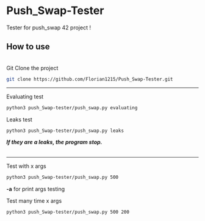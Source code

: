 # Push_Swap-Tester

Tester for push_swap 42 project !

## How to use

<br />Git Clone the project
```sh
git clone https://github.com/Florian1215/Push_Swap-Tester.git
```

***
Evaluating test
```sh
python3 push_Swap-tester/push_swap.py evaluating
```

Leaks test
```sh
python3 push_Swap-tester/push_swap.py leaks
```
***If they are a leaks, the program stop.***
<br /><br />
***
Test with x args
```sh
python3 push_Swap-tester/push_swap.py 500
```
**-a** for print args testing

Test many time x args
```sh
python3 push_Swap-tester/push_swap.py 500 200
```
